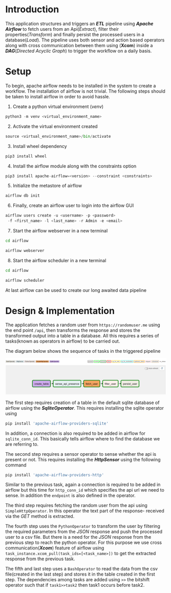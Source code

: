 # Introduction
This application structures and triggers an ***ETL*** pipeline using ***Apache Airflow*** to fetch users from an Api(*Extract*), filter their properties(*Transform*) and finally persist the processed users in a database(*Load*). The pipeline uses both sensor and action based operators along with cross communication between them using (**Xcom**) inside a ***DAG***(*Directed Acyclic Graph*) to trigger the workflow on a daily basis.

# Setup
To begin, apache airflow needs to be installed in the system to create a workflow. The installation of airflow is not trivial. The following steps should be taken to install airflow in order to avoid hassle.

 1. Create a python virtual environment (*venv*)
 ```python
 python3 -m venv <virtual_environment_name>
 ```
 2. Activate the virtual environment created
 ```python
 source <virtual_environment_name>/bin/activate
 ```
 3. Install wheel dependency 
 ```python 
 pip3 install wheel
 ```
 4. Install the airflow module along with the constraints option
 ```python 
 pip3 install apache-airflow=<version> --constraint <constraints>
 ```
 5. Initialize the metastore of airflow
 ```python 
 airflow db init
 ```
 6. Finally, create an airflow user to login into the airflow GUI
 ```python
 airflow users create -u <username> -p <password>
  -f <first_name> -l <last_name> -r Admin -e <email>
 ```
 7. Start the airflow webserver in a new terminal
 ```bash
 cd airflow
 ```
 ```python
 airflow webserver
 ```
 8. Start the airflow scheduler in a new terminal 
```bash
cd airflow
```
```python
airflow scheduler
```
At last airflow can be used to create our long awaited data pipeline

# Design & Implementation
The application fetches a random user from `https://randomuser.me` using the end point `/api`, then transforms the response and stores the transformed output into a table in a database. All this requires a series of tasks(known as operators in airflow) to be carried out.

The diagram below shows the sequence of tasks in the triggered pipeline
<p align="center">
  <img src="assets/Etl_user_processing.PNG" />
</p>

The first step requires creation of a table in the default sqlite database of airflow using the ***SqliteOperator***. This requires installing the sqlite operator using
```python
pip install 'apache-airflow-providers-sqlite'
```
In addition, a connection is also required to be added in airflow for `sqlite_conn_id`. This basically tells airflow where to find the database we are referring to.

The second step requires a sensor operator to sense whether the api is present or not. This requires installing the ***HttpSensor*** using the following command
```python
pip install 'apache-airflow-providers-http'
```  
Similar to the previous task, again a connection is required to be added in airflow but this time for `http_conn_id` which specifies the api url we need to sense. In addition the `endpoint` is also defined in the operator.

The third step requires fetching the random user from the api using `SimpleHttpOperator`. In this operator the text part of the response- received via the *GET* method is extracted.

The fourth step uses the `PythonOperator` to transform the user by filtering the required parameters from the *JSON* response and push the processed user to a csv file. But there is a need for the *JSON* response from the previous step to reach the python operator. For this purpose we use cross communication(***Xcom***) feature of airflow using `task_instance.xcom_pull(task_ids=[<task_name>])` to get the extracted response from the previous task.

The fifth and last step uses a `BashOperator` to read the data from the csv file(created in the last step) and stores it in the table created in the first step.
The dependencies among tasks are added using `>>` the bitshift operator such that if `task1>>task2` then task1 occurs before task2.
